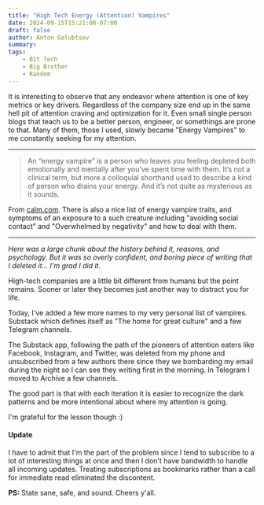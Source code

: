 ```yaml
---
title: "High Tech Energy (Attention) Vampires"
date: 2024-09-15T15:21:08-07:00
draft: false
author: Anton Golubtsov
summary:
tags:
    - Bit Tech
    - Big Brother
    - Random
---
```


It is interesting to observe that any endeavor where attention is one of key metrics or key drivers.
Regardless of the company size end up in the same hell pit of attention craving and optimization for
it. Even small single person blogs that teach us to be a better person, engineer, or somethings
are prone to that. Many of them, those I used, slowly became "Energy Vampires" to me constantly
seeking for my attention.

---

> An “energy vampire” is a person who leaves you feeling depleted both emotionally and mentally after you’ve spent time with them. It’s not a clinical term, but more a colloquial shorthand used to describe a kind of person who drains your energy. And it’s not quite as mysterious as it sounds.

From [calm.com](https://www.calm.com/blog/energy-vampire). There is also a nice list
of energy vampire traits, and symptoms of an exposure to a such creature including
"avoiding social contact" and "Overwhelmed by negativity" and how to deal with them.

---

_Here was a large chunk about the history behind it, reasons, and psychology.
But it was so overly confident, and boring piece of writing that I deleted it... I'm grad I did it._

High-tech companies are a little bit different from humans but the point remains.
Sooner or later they becomes just another way to distract you for life.

Today, I've added a few more names to my very personal list of vampires.
Substack which defines itself as "The home for great culture" and a few Telegram channels.

The Substack app, following the path of the pioneers of attention eaters like Facebook, Instagram, and Twitter, was deleted from my phone and unsubscribed from a few authors there since they we bombarding my email during the night so I can see they writing first in the morning. In Telegram I moved to Archive a few channels.

The good part is that with each iteration it is easier to recognize the dark patterns
and be more intentional about where my attention is going.

I'm grateful for the lesson though :)

#### Update

I have to admit that I'm the part of the problem since I tend to subscribe to a lot of interesting
things at once and then I don't have bandwidth to handle all incoming updates.
Treating subscriptions as bookmarks rather than a call for immediate read eliminated the discontent.

**PS:** State sane, safe, and sound. Cheers y'all.
